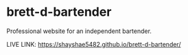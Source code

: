 # brett-d-bartender

Professional website for an independent bartender.

LIVE LINK: https://shayshae5482.github.io/brett-d-bartender/

